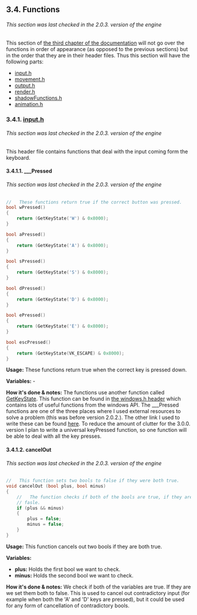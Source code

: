 ## 3.4. Functions
###### This section was last checked in the 2.0.3. version of the engine
This section of [the third chapter of the documentation](3._Description_of_EVERYTHING_and_3.1._Defines.md/#3-detailed-description-of-everything) will not go over the functions in order of appearance (as opposed to the previous sections) but in the order that they are in their header files. Thus this section will have the following parts:
* [input.h](#341-inputh)
* [movement.h](3.4.2._movement.h.md/#342-movementh)
* [output.h](3.4.3._output.h.md/#343-outputh)
* [render.h](3.4.4._render.h.md/#344-renderh)
* [shadowFunctions.h](3.4.5._shadowFunctions.h.md/#345-shadowfunctionsh)
* [animation.h](3.4.6._animation.h.md/#346-animationh)
### 3.4.1. [input.h](../../headers/input/input.h)
###### This section was last checked in the 2.0.3. version of the engine
This header file contains functions that deal with the input coming form the keyboard.
#### 3.4.1.1. ___Pressed
###### This section was last checked in the 2.0.3. version of the engine
```cpp
//   These functions return true if the correct button was pressed.
bool wPressed()
{
	return (GetKeyState('W') & 0x8000);
}

bool aPressed()
{
	return (GetKeyState('A') & 0x8000);
}

bool sPressed()
{
	return (GetKeyState('S') & 0x8000);
}

bool dPressed()
{
	return (GetKeyState('D') & 0x8000);
}

bool ePressed()
{
	return (GetKeyState('E') & 0x8000);
}

bool escPressed()
{
	return (GetKeyState(VK_ESCAPE) & 0x8000);
}
```

**Usage:** These functions return true when the correct key is pressed down.

**Variables:** -

**How it's done & notes:** The functions use another function called [GetKeyState](https://docs.microsoft.com/en-us/windows/desktop/api/winuser/nf-winuser-getkeystate). This function can be found in [the windows.h header](https://en.wikipedia.org/wiki/Windows.h) which contains lots of useful functions from the windows API. The ___Pressed functions are one of the three places where I used external resources to solve a problem (this was before version 2.0.2.). The other link I used to write these can be found [here](https://stackoverflow.com/questions/6331868/using-getkeystate). To reduce the amount of clutter for the 3.0.0. version I plan to write a universal keyPressed function, so one function will be able to deal with all the key presses.

#### 3.4.1.2. cancelOut
###### This section was last checked in the 2.0.3. version of the engine
```cpp
//   This function sets two bools to false if they were both true.
void cancelOut (bool plus, bool minus)
{
	//   The function checks if both of the bools are true, if they are it sets them to
	// fasle.
	if (plus && minus)
	{
		plus = false;
		minus = false;
	}
}
```
**Usage:** This function cancels out two bools if they are both true.

**Variables:**
* **plus:** Holds the first bool we want to check.
* **minus:** Holds the second bool we want to check.

**How it's done & notes:** We check if both of the variables are true. If they are we set them both to false. This is used to cancel out contradictory input (for example when both the 'A' and 'D' keys are pressed), but it could be used for any form of cancellation of contradictory bools.